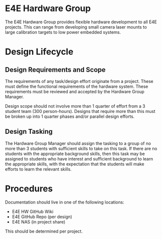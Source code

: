 # E4E Hardware Group
The E4E Hardware Group provides flexible hardware development to all E4E projects.  This can range from developing small camera laser mounts to large calibration targets to low power embedded systems.

# Design Lifecycle
## Design Requirements and Scope
The requirements of any task/design effort originate from a project. These must define the functional requirements of the hardware system.  These requirements must be reviewed and accepted by the Hardware Group Manager.

Design scope should not involve more than 1 quarter of effort from a 3 student team (300 person-hours).  Designs that require more than this must be broken up into 1 quarter phases and/or parallel design efforts.

## Design Tasking
The Hardware Group Manager should assign the tasking to a group of no more than 3 students with sufficient skills to take on this task.  If there are no students with the appropriate background skills, then this task may be assigned to students who have interest and sufficient background to learn the appropriate skills, with the expectation that the students will make efforts to learn the relevant skills.

# Procedures
Documentation should live in one of the following locations:
- E4E HW GitHub Wiki
- E4E GitHub Repo (per design)
- E4E NAS (in project share)

This should be determined per project.
